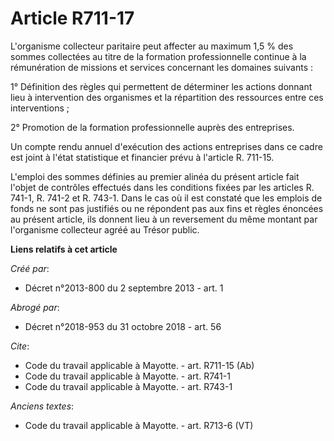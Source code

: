 # Article R711-17

L'organisme collecteur paritaire peut affecter au maximum 1,5 % des sommes collectées au titre de la formation
professionnelle continue à la rémunération de missions et services concernant les domaines suivants : 

1° Définition des règles qui permettent de déterminer les actions donnant lieu à intervention des organismes et la
répartition des ressources entre ces interventions ; 

2° Promotion de la formation professionnelle auprès des entreprises. 

Un compte rendu annuel d'exécution des actions entreprises dans ce cadre est joint à l'état statistique et financier prévu à
l'article R. 711-15. 

L'emploi des sommes définies au premier alinéa du présent article fait l'objet de contrôles effectués dans les conditions
fixées par les articles R. 741-1, R. 741-2 et R. 743-1. Dans le cas où il est constaté que les emplois de fonds ne sont pas
justifiés ou ne répondent pas aux fins et règles énoncées au présent article, ils donnent lieu à un reversement du même
montant par l'organisme collecteur agréé au Trésor public.

**Liens relatifs à cet article**

_Créé par_:

  - Décret n°2013-800 du 2 septembre 2013 - art. 1

_Abrogé par_:

  - Décret n°2018-953 du 31 octobre 2018 - art. 56

_Cite_:

  - Code du travail applicable à Mayotte. - art. R711-15 (Ab)
  - Code du travail applicable à Mayotte. - art. R741-1
  - Code du travail applicable à Mayotte. - art. R743-1

_Anciens textes_:

  - Code du travail applicable à Mayotte. - art. R713-6 (VT)
